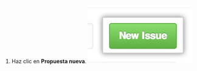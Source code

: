 1. Haz clic en **Propuesta nueva**. ![Botón Nuevas propuestas](/assets/images/help/issues/new_issues_button.png)
